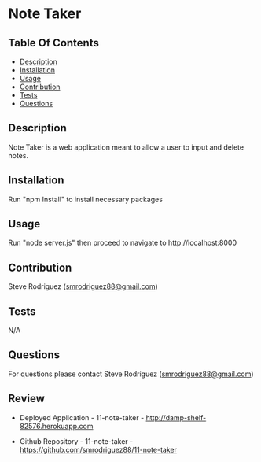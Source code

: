 # Note Taker
  ## Table Of Contents
  * [Description](#Description)<br>
  * [Installation](#Installation)<br>
  * [Usage](#Usage)<br>
  * [Contribution](#Contribution)<br>
  * [Tests](#Tests)<br>
  * [Questions](#Questions)<br>

  ## Description
  Note Taker is a web application meant to allow a user to input and delete notes.

  ## Installation
  Run "npm Install" to install necessary packages
  
  ## Usage
  Run "node server.js" then proceed to navigate to http://localhost:8000
  
  ## Contribution
  Steve Rodriguez (smrodriguez88@gmail.com)
  
  ## Tests
  N/A
  
  ## Questions
  For questions please contact Steve Rodriguez (smrodriguez88@gmail.com)

  ## Review

  * Deployed Application - 11-note-taker - http://damp-shelf-82576.herokuapp.com

  * Github Repository - 11-note-taker - https://github.com/smrodriguez88/11-note-taker